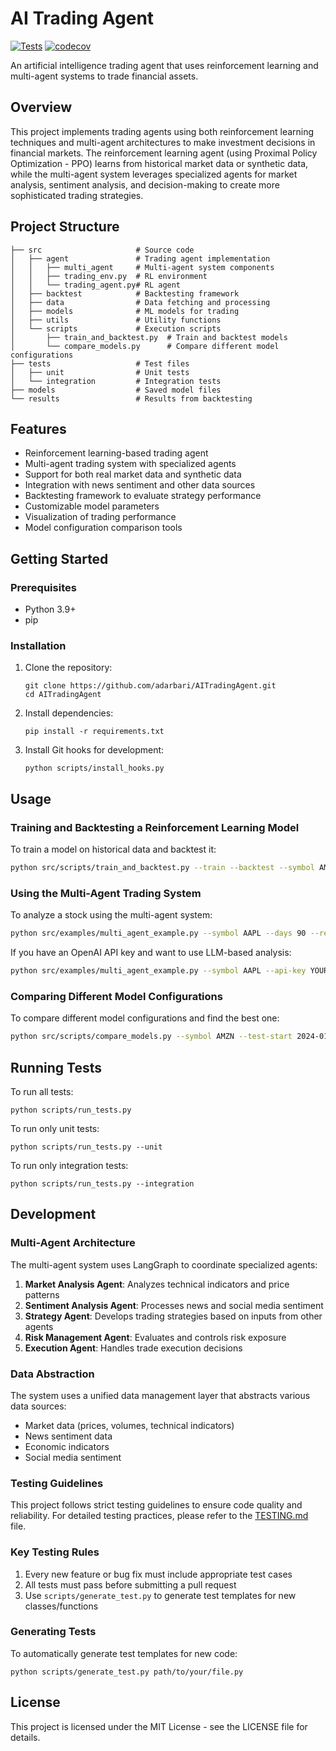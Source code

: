 # AI Trading Agent

[![Tests](https://github.com/adarbari/AITradingAgent/actions/workflows/tests.yml/badge.svg)](https://github.com/adarbari/AITradingAgent/actions/workflows/tests.yml)
[![codecov](https://codecov.io/gh/adarbari/AITradingAgent/branch/main/graph/badge.svg)](https://codecov.io/gh/adarbari/AITradingAgent)

An artificial intelligence trading agent that uses reinforcement learning and multi-agent systems to trade financial assets.

## Overview

This project implements trading agents using both reinforcement learning techniques and multi-agent architectures to make investment decisions in financial markets. The reinforcement learning agent (using Proximal Policy Optimization - PPO) learns from historical market data or synthetic data, while the multi-agent system leverages specialized agents for market analysis, sentiment analysis, and decision-making to create more sophisticated trading strategies.

## Project Structure

```
├── src                     # Source code
│   ├── agent               # Trading agent implementation
│   │   ├── multi_agent     # Multi-agent system components
│   │   ├── trading_env.py  # RL environment
│   │   └── trading_agent.py# RL agent
│   ├── backtest            # Backtesting framework
│   ├── data                # Data fetching and processing
│   ├── models              # ML models for trading
│   ├── utils               # Utility functions
│   └── scripts             # Execution scripts
│       ├── train_and_backtest.py  # Train and backtest models
│       └── compare_models.py      # Compare different model configurations
├── tests                   # Test files
│   ├── unit                # Unit tests
│   └── integration         # Integration tests
├── models                  # Saved model files
└── results                 # Results from backtesting
```

## Features

- Reinforcement learning-based trading agent
- Multi-agent trading system with specialized agents
- Support for both real market data and synthetic data
- Integration with news sentiment and other data sources
- Backtesting framework to evaluate strategy performance
- Customizable model parameters
- Visualization of trading performance
- Model configuration comparison tools

## Getting Started

### Prerequisites

- Python 3.9+
- pip

### Installation

1. Clone the repository:
   ```
   git clone https://github.com/adarbari/AITradingAgent.git
   cd AITradingAgent
   ```

2. Install dependencies:
   ```
   pip install -r requirements.txt
   ```

3. Install Git hooks for development:
   ```
   python scripts/install_hooks.py
   ```

## Usage

### Training and Backtesting a Reinforcement Learning Model

To train a model on historical data and backtest it:

```bash
python src/scripts/train_and_backtest.py --train --backtest --symbol AMZN --train-start 2022-01-01 --train-end 2023-12-31 --test-start 2024-01-01 --test-end 2024-04-30
```

### Using the Multi-Agent Trading System

To analyze a stock using the multi-agent system:

```bash
python src/examples/multi_agent_example.py --symbol AAPL --days 90 --request "Analyze Apple's recent performance and provide a trading recommendation"
```

If you have an OpenAI API key and want to use LLM-based analysis:

```bash
python src/examples/multi_agent_example.py --symbol AAPL --api-key YOUR_OPENAI_API_KEY
```

### Comparing Different Model Configurations

To compare different model configurations and find the best one:

```bash
python src/scripts/compare_models.py --symbol AMZN --test-start 2024-01-01 --test-end 2024-04-30
```

## Running Tests

To run all tests:
```
python scripts/run_tests.py
```

To run only unit tests:
```
python scripts/run_tests.py --unit
```

To run only integration tests:
```
python scripts/run_tests.py --integration
```

## Development

### Multi-Agent Architecture

The multi-agent system uses LangGraph to coordinate specialized agents:

1. **Market Analysis Agent**: Analyzes technical indicators and price patterns
2. **Sentiment Analysis Agent**: Processes news and social media sentiment
3. **Strategy Agent**: Develops trading strategies based on inputs from other agents
4. **Risk Management Agent**: Evaluates and controls risk exposure
5. **Execution Agent**: Handles trade execution decisions

### Data Abstraction

The system uses a unified data management layer that abstracts various data sources:

- Market data (prices, volumes, technical indicators)
- News sentiment data
- Economic indicators
- Social media sentiment

### Testing Guidelines

This project follows strict testing guidelines to ensure code quality and reliability. For detailed testing practices, please refer to the [TESTING.md](TESTING.md) file.

### Key Testing Rules

1. Every new feature or bug fix must include appropriate test cases
2. All tests must pass before submitting a pull request
3. Use `scripts/generate_test.py` to generate test templates for new classes/functions

### Generating Tests

To automatically generate test templates for new code:
```
python scripts/generate_test.py path/to/your/file.py
```

## License

This project is licensed under the MIT License - see the LICENSE file for details.